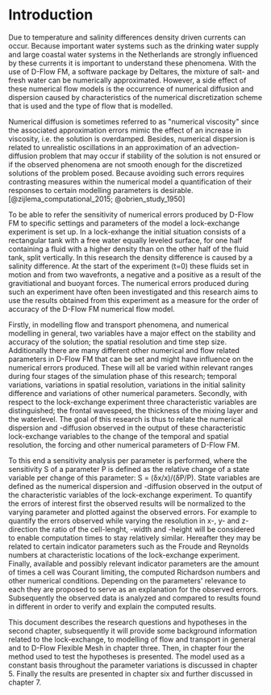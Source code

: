 # Introduction

Due to temperature and salinity differences density driven currents can occur. Because important water systems such as the drinking water supply and large coastal water systems in the Netherlands are strongly influenced by these currents it is important to understand these phenomena. With the use of D-Flow FM, a software package by Deltares, the mixture of salt- and fresh water can be numerically approximated. However, a side effect of these numerical flow models is the occurrence of numerical diffusion and dispersion caused by characteristics of the numerical discretization scheme that is used and the type of flow that is modelled.

Numerical diffusion is sometimes referred to as "numerical viscosity" since the associated approximation errors mimic the effect of an increase in viscosity, i.e. the solution is overdamped. Besides, numerical dispersion is related to unrealistic oscillations in an approximation of an advection-diffusion problem that may occur if stability of the solution is not ensured or if the observed phenomena are not smooth enough for the discretized solutions of the problem posed. Because avoiding such errors requires contrasting measures within the numerical model a quantification of their responses to certain modelling parameters is desirable. [@zijlema_computational_2015; @obrien_study_1950]

To be able to refer the sensitivity of numerical errors produced by D-Flow FM to specific settings and parameters of the model a lock-exchange experiment is set up. In a lock-exhange the initial situation consists of a rectangular tank with a free water equally leveled surface, for one half containing a fluid with a higher density than on the other half of the fluid tank, split vertically. In this research the density difference is caused by a salinity difference. At the start of the experiment (t=0) these fluids set in motion and from two wavefronts, a negative and a positive as a result of the gravitiational and buoyant forces. The numerical errors produced during such an experiment have often been investigated and this research aims to use the results obtained from this experiment as a measure for the order of accuracy of the D-Flow FM numerical flow model. 

Firstly, in modelling flow and transport phenomena, and numerical modelling in general, two variables have a major effect on the stability and accuracy of the solution; the spatial resolution and time step size. Additionally there are many different other numerical and flow related parameters in D-Flow FM that can be set and might have influence on the numerical errors produced. These will all be varied within relevant ranges during four stages of the simulation phase of this research; temporal variations, variations in spatial resolution, variations in the initial salinity difference and variations of other numerical parameters. Secondly, with respect to the lock-exchange experiment three characteristic variables are distinguished; the frontal wavespeed, the thickness of the mixing layer and the waterlevel. The goal of this research is thus to relate the numerical dispersion and -diffusion observed in the output of these characteristic lock-exchange variables to the change of the temporal and spatial resolution, the forcing and other numerical parameters of D-Flow FM. 

To this end a sensitivity analysis per parameter is performed, where the sensitivity S of a parameter P is defined as the relative change of a state variable per change of this parameter: S = (δx/x)/(δP/P). State variables are defined as the numerical dispersion and -diffusion observed in the output of the characteristic variables of the lock-exchange experiment. To quantify the errors of interest first the observed results will be normalized to the varying parameter and plotted against the observed errors. For example to quantify the errors observed while varying the resolution in x-, y- and z-direction the ratio of the cell-lenght, -width and -height will be considered to enable computation times to stay relatively similar. Hereafter they may be related to certain indicator parameters such as the Froude and Reynolds numbers at characteristic locations of the lock-exchange experiment. Finally, available and possibly relevant indicator parameters are the amount of times a cell was Courant limiting, the computed Richardson numbers and other numerical conditions. Depending on the parameters' relevance to each they are proposed to serve as an explanation for the observed errors. Subsequently the observed data is analyzed and compared to results found in different in order to verify and explain the computed results. 

This document describes the research questions and hypotheses in the second chapter, subsequently it will provide some background information related to the lock-exchange, to modelling of flow and transport in general and to D-Flow Flexible Mesh in chapter three. Then, in chapter four the method used to test the hypotheses is presented. The model used as a constant basis throughout the parameter variations is discussed in chapter 5. Finally the results are presented in chapter six and further discussed in chapter 7.
